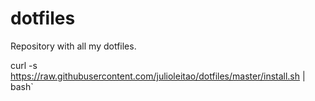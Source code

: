 # dotfiles
Repository with all my dotfiles.

curl -s https://raw.githubusercontent.com/julioleitao/dotfiles/master/install.sh | bash`
